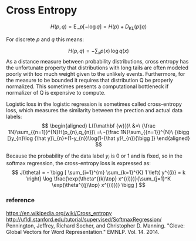 # Cross Entropy

$$
H(p,q)=\operatorname {E}\_{p}[-\log q]=H(p)+D_{{{\mathrm  {KL}}}}(p\|q)
$$

For discrete $p$ and $q$ this means:

$$
H(p,q)=-\sum_{x}p(x)\,\log q(x)
$$
As a distance measure between probability distributions, cross entropy has the unfortunate property that distributions with long tails are often modeled poorly with too much weight given to the unlikely events. Furthermore, for the measure to be bounded it requires that distribution Q be properly normalized. This sometimes presents a computational bottleneck if normalizer of Q is expensive to compute.

Logistic loss in the logistic regression is sometimes called cross-entropy loss, which measures the similarity between the prection and actual data labels:
$$
\begin{aligned}
L({\mathbf {w}})\ &=\ {\frac  1N}\sum_{{n=1}}^{N}H(p_{n},q_{n})\ =\ -{\frac  1N}\sum_{{n=1}}^{N}\ 
{\bigg [}y_{n}\log {\hat y}\_{n}+(1-y_{n})\log(1-{\hat  y}\_{n}){\bigg ]}
\end{aligned}
$$

Because the probability of the data label $y_i$ is 0 or 1 and is fixed, so in the softmax regression, the cross-entropy loss is expressed as:
$$
J(\theta) = - 
\bigg [
\sum_{i=1}^{m} \sum_{k=1}^{K} 1 \left{ y^{(i)} = k \right} \log \frac{\exp(\theta^{(k)\top} x^{(i)})}{\sum_{j=1}^K \exp(\theta^{(j)\top} x^{(i)})}
\bigg ]
$$

### reference
https://en.wikipedia.org/wiki/Cross_entropy
http://ufldl.stanford.edu/tutorial/supervised/SoftmaxRegression/
Pennington, Jeffrey, Richard Socher, and Christopher D. Manning. "Glove: Global Vectors for Word Representation." EMNLP. Vol. 14. 2014.
